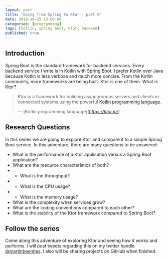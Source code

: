 ```yaml
---
layout: post
title: "Going from Spring to Ktor - part 0"
date: 2019-10-25 13:00:00
categories: [programming]
tags: [kotlin, spring boot, ktor, backend]
published: true
---
```


## Introduction
Spring Boot is the standard framework for backend services. Every backend service I write is in Kotlin with Spring Boot. I prefer Kotlin over Java because Kotlin is less verbose and much more concise. From the Kotlin community, more frameworks are being built. Ktor is one of them. What is Ktor?

> Ktor is a framework for building asynchronous servers and clients in connected systems using the powerful [Kotlin programming language](https://kotlinlang.org). 
>
> &mdash; [Kotlin programming language](<cite>https://ktor.io/</cite>)


## Research Questions
In this series we are going to explore Ktor and compare it to a simple Spring Boot service. In this adventure, there are many questions to be answered:

 - What is the performance of a Ktor application versus a Spring Boot application? 
 - What are the resource characteristics of both? 
 - - What is the throughput?
 - - What is the CPU usage?
 - - What is the memory usage?
 - What is the complexity when services grow?
 - What are the coding conventions compared to each other?
 - What is the stability of the Ktor framework compared to Spring Boot?

## Follow the series
Come along this adventure of exploring Ktor and seeing how it works and performs. I will post tweets regarding this on my twitter handle [@martinbeentjes](https://twitter.com/martinbeentjes). I also will be sharing projects on GitHub when finished.
